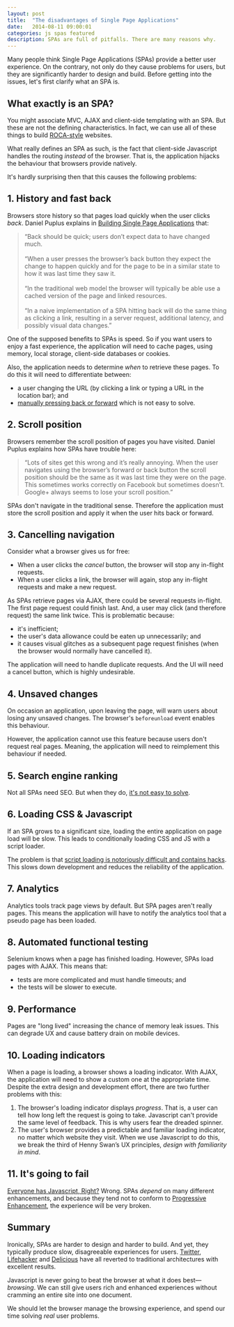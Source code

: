 ```yaml
---
layout: post
title:  "The disadvantages of Single Page Applications"
date:   2014-08-11 09:00:01
categories: js spas featured
description: SPAs are full of pitfalls. There are many reasons why.
---
```


Many people think Single Page Applications (SPAs) provide a better user experience. On the contrary, not only do they cause problems for users, but they are significantly harder to design and build. Before getting into the issues, let's first clarify what an SPA is.

## What exactly is an SPA?

You might associate MVC, AJAX and client-side templating with an SPA. But these are not the defining characteristics. In fact, we can use all of these things to build [ROCA-style](http://roca-style.org/) websites.

What really defines an SPA as such, is the fact that client-side Javascript handles the routing *instead* of the browser. That is, the application hijacks the behaviour that browsers provide natively.

It's hardly surprising then that this causes the following problems:

## 1. History and fast back

Browsers store history so that pages load quickly when the user clicks *back*. Daniel Puplus explains in [Building Single Page Applications](https://medium.com/joys-of-javascript/4353246f4480) that:

> &ldquo;Back should be quick; users don’t expect data to have changed much.<br><br>
> &ldquo;When a user presses the browser’s back button they expect the change to happen quickly and for the page to be in a similar state to how it was last time they saw it.<br><br>
> &ldquo;In the traditional web model the browser will typically be able use a cached version of the page and linked resources.<br><br>
> &ldquo;In a naive implementation of a SPA hitting back will do the same thing as clicking a link, resulting in a server request, additional latency, and possibly visual data changes.&rdquo;

One of the supposed benefits to SPAs is speed. So if you want users to enjoy a fast experience, the application will need to cache pages, using memory, local storage, client-side databases or cookies.

Also, the application needs to determine *when* to retrieve these pages. To do this it will need to differentiate between:

* a user changing the URL (by clicking a link or typing a URL in the location bar); and
* [manually pressing back or forward](http://stackoverflow.com/questions/2008806/how-to-detect-if-the-user-clicked-the-back-button) which is not easy to solve.

## 2. Scroll position

Browsers remember the scroll position of pages you have visited. Daniel Puplus explains how SPAs have trouble here:

> &ldquo;Lots of sites get this wrong and it’s really annoying. When the user navigates using the browser’s forward or back button the scroll position should be the same as it was last time they were on the page. This sometimes works correctly on Facebook but sometimes doesn’t. Google+ always seems to lose your scroll position.&rdquo;

SPAs don't navigate in the traditional sense. Therefore the application must store the scroll position and apply it when the user hits back or forward.

## 3. Cancelling navigation

Consider what a browser gives us for free:

* When a user clicks the *cancel* button, the browser will stop any in-flight requests.
* When a user clicks a link, the browser will again, stop any in-flight requests and make a new request.

As SPAs retrieve pages via AJAX, there could be several requests in-flight. The first page request could finish last. And, a user may click (and therefore request) the same link twice. This is problematic because:

- it's inefficient;
- the user's data allowance could be eaten up unnecessarily; and
- it causes visual glitches as a subsequent page request finishes (when the browser would normally have cancelled it).

The application will need to handle duplicate requests. And the UI will need a cancel button, which is highly undesirable.

## 4. Unsaved changes

On occasion an application, upon leaving the page, will warn users about losing any unsaved changes. The browser's `beforeunload` event enables this behaviour.

However, the application cannot use this feature because users don't request real pages. Meaning, the application will need to reimplement this behaviour if needed.

## 5. Search engine ranking

Not all SPAs need SEO. But when they do, [it's not easy to solve](http://stackoverflow.com/questions/7549306/single-page-js-websites-and-seo).

## 6. Loading CSS &amp; Javascript

If an SPA grows to a significant size, loading the entire application on page load will be slow. This leads to conditionally loading CSS and JS with a script loader.

The problem is that [script loading is notoriously difficult and contains  hacks](http://blog.getify.com/labjs-script-loading-the-way-it-should-be/). This slows down development and reduces the reliability of the application.

## 7. Analytics

Analytics tools track page views by default. But SPA pages aren't really pages. This means the application will have to notify the analytics tool that a pseudo page has been loaded.

## 8. Automated functional testing

Selenium knows when a page has finished loading. However, SPAs load pages with AJAX. This means that:

* tests are more complicated and must handle timeouts; and
* the tests will be slower to execute.

## 9. Performance

Pages are "long lived" increasing the chance of memory leak issues. This can degrade UX and cause battery drain on mobile devices.

## 10. Loading indicators

When a page is loading, a browser shows a loading indicator. With AJAX, the application will need to show a custom one at the appropriate time. Despite the extra design and development effort, there are two further problems with this:

1. The browser's loading indicator displays *progress*. That is, a user can tell how long left the request is going to take. Javascript can't provide the same level of feedback. This is why users fear the dreaded spinner.
2. The user's browser provides a predictable and familiar loading indicator, no matter which website they visit. When we use Javascript to do this, we  break the third of Henny Swan’s UX principles, *design with familiarity in mind*.

## 11. It's going to fail

[Everyone has Javascript, Right?](http://kryogenix.org/code/browser/everyonehasjs.html) Wrong. SPAs *depend* on many different enhancements, and because they tend not to conform to [Progressive Enhancement](/articles/writing-javascript-that-conforms-to-progressive-enhancement/), the experience will be very broken.

## Summary

Ironically, SPAs are harder to design and harder to build. And yet, they typically produce slow, disagreeable experiences for users. [Twitter](https://blog.twitter.com/2012/improving-performance-on-twittercom), [Lifehacker](http://isolani.co.uk/blog/javascript/BreakingTheWebWithHashBangs) and [Delicious](http://blog.delicious.com/2016/01/delicious-changes/) have all reverted to traditional architectures with excellent results.

Javascript is never going to beat the browser at what it does best&mdash;*browsing*. We can still give users rich and enhanced experiences without cramming an entire site into one document.

We should let the browser manage the browsing experience, and spend our time solving *real* user problems.